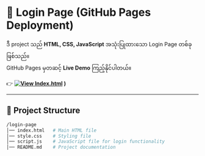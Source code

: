 # 🔐 Login Page (GitHub Pages Deployment)

ဒီ project သည် **HTML, CSS, JavaScript** အသုံးပြုထားသော Login Page တစ်ခုဖြစ်သည်။  
GitHub Pages မှတဆင့် **Live Demo** ကြည့်နိုင်ပါတယ်။  

👉 **[![View Index.html](https://img.shields.io/badge/View-Index.html-blue)](https://my-c-om.github.io/amkwebpage.io/main.html)
)**

---

## 📂 Project Structure

```sh
/login-page
│── index.html   # Main HTML file
│── style.css    # Styling file
│── script.js    # JavaScript file for login functionality
│── README.md    # Project documentation
